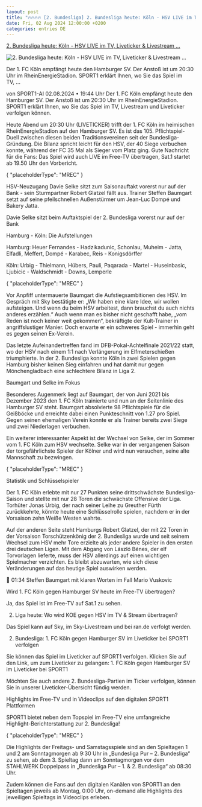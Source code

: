 ```yaml
---
layout: post
title: "🔥🔥🔥🔥 [2. Bundesliga] 2. Bundesliga heute: Köln - HSV LIVE im TV, Liveticker & Livestream ..."
date: Fri, 02 Aug 2024 12:00:00 +0200
categories: entries DE
---
```

[2. Bundesliga heute: Köln - HSV LIVE im TV, Liveticker & Livestream ...](https://www.sport1.de/news/fussball/2-bundesliga/2024/08/2-bundesliga-heute-koln-hsv-live-im-tv-liveticker-livestream)

![2. Bundesliga heute: Köln - HSV LIVE im TV, Liveticker & Livestream ...](https://reshape.sport1.de/c/t/82b3d88b-be60-4b40-8d52-a320c4700ad2/1200x630)

Der 1. FC Köln empfängt heute den Hamburger SV. Der Anstoß ist um 20:30 Uhr im RheinEnergieStadion. SPORT1 erklärt Ihnen, wo Sie das Spiel im TV, ...

von SPORT1-AI 02.08.2024 • 19:44 Uhr Der 1. FC Köln empfängt heute den Hamburger SV. Der Anstoß ist um 20:30 Uhr im RheinEnergieStadion. SPORT1 erklärt Ihnen, wo Sie das Spiel im TV, Livestream und Liveticker verfolgen können.

Heute Abend um 20:30 Uhr (LIVETICKER) trifft der 1. FC Köln im heimischen RheinEnergieStadion auf den Hamburger SV. Es ist das 105. Pflichtspiel-Duell zwischen diesen beiden Traditionsvereinen seit der Bundesliga-Gründung. Die Bilanz spricht leicht für den HSV, der 40 Siege verbuchen konnte, während der FC 35 Mal als Sieger vom Platz ging. Gute Nachricht für die Fans: Das Spiel wird auch LIVE im Free-TV übertragen, Sat.1 startet ab 19.50 Uhr den Vorbericht.

{ "placeholderType": "MREC" }

HSV-Neuzugang Davie Selke sitzt zum Saisonauftakt vorerst nur auf der Bank - sein Sturmpartner Robert Glatzel fällt aus. Trainer Steffen Baumgart setzt auf seine pfeilschnellen Außenstürmer um Jean-Luc Dompé und Bakery Jatta.

Davie Selke sitzt beim Auftaktspiel der 2. Bundesliga vorerst nur auf der Bank

Hamburg - Köln: Die Aufstellungen

Hamburg: Heuer Fernandes - Hadzikadunic, Schonlau, Muheim - Jatta, Elfadli, Meffert, Dompé - Karabec, Reis - Konigsdörffer

Köln: Urbig - Thielmann, Hübers, Pauli, Paqarada - Martel - Huseinbasic, Ljubicic - Waldschmidt - Downs, Lemperle

{ "placeholderType": "MREC" }

Vor Anpfiff untermauerte Baumgart die Aufstiegsambitionen des HSV. Im Gespräch mit Sky bestätigte er: „Wir haben eine klare Idee, wir wollen aufsteigen. Und wenn du beim HSV arbeitest, dann brauchst du auch nichts anderes erzählen.“ Auch wenn man es bisher nicht geschafft habe, „vom Reden ist noch keiner weit gekommen“, bekräftigte der Kult-Trainer in angriffslustiger Manier. Doch erwarte er ein schweres Spiel - immerhin geht es gegen seinen Ex-Verein.

Das letzte Aufeinandertreffen fand im DFB-Pokal-Achtelfinale 2021/22 statt, wo der HSV nach einem 1:1 nach Verlängerung im Elfmeterschießen triumphierte. In der 2. Bundesliga konnte Köln in zwei Spielen gegen Hamburg bisher keinen Sieg einfahren und hat damit nur gegen Mönchengladbach eine schlechtere Bilanz in Liga 2.

Baumgart und Selke im Fokus

Besonderes Augenmerk liegt auf Baumgart, der von Juni 2021 bis Dezember 2023 den 1. FC Köln trainierte und nun an der Seitenlinie des Hamburger SV steht. Baumgart absolvierte 98 Pflichtspiele für die Geißböcke und erreichte dabei einen Punkteschnitt von 1.27 pro Spiel. Gegen seinen ehemaligen Verein konnte er als Trainer bereits zwei Siege und zwei Niederlagen verbuchen.

Ein weiterer interessanter Aspekt ist der Wechsel von Selke, der im Sommer vom 1. FC Köln zum HSV wechselte. Selke war in der vergangenen Saison der torgefährlichste Spieler der Kölner und wird nun versuchen, seine alte Mannschaft zu bezwingen.

{ "placeholderType": "MREC" }

Statistik und Schlüsselspieler

Der 1. FC Köln erlebte mit nur 27 Punkten seine drittschwächste Bundesliga-Saison und stellte mit nur 28 Toren die schwächste Offensive der Liga. Torhüter Jonas Urbig, der nach seiner Leihe zu Greuther Fürth zurückkehrte, könnte heute eine Schlüsselrolle spielen, nachdem er in der Vorsaison zehn Weiße Westen wahrte.

Auf der anderen Seite steht Hamburgs Robert Glatzel, der mit 22 Toren in der Vorsaison Torschützenkönig der 2. Bundesliga wurde und seit seinem Wechsel zum HSV mehr Tore erzielte als jeder andere Spieler in den ersten drei deutschen Ligen. Mit dem Abgang von László Bénes, der elf Torvorlagen lieferte, muss der HSV allerdings auf einen wichtigen Spielmacher verzichten. Es bleibt abzuwarten, wie sich diese Veränderungen auf das heutige Spiel auswirken werden.

 01:34 Steffen Baumgart mit klaren Worten im Fall Mario Vuskovic

Wird 1. FC Köln gegen Hamburger SV heute im Free-TV übertragen?

Ja, das Spiel ist im Free-TV auf Sat.1 zu sehen.

2. Liga heute: Wo wird KOE gegen HSV im TV & Stream übertragen?

Das Spiel kann auf Sky, im Sky-Livestream und bei ran.de verfolgt werden.

2. Bundesliga: 1. FC Köln gegen Hamburger SV im Liveticker bei SPORT1 verfolgen

Sie können das Spiel im Liveticker auf SPORT1 verfolgen. Klicken Sie auf den Link, um zum Liveticker zu gelangen: 1. FC Köln gegen Hamburger SV im Liveticker bei SPORT1

Möchten Sie auch andere 2. Bundesliga-Partien im Ticker verfolgen, können Sie in unserer Liveticker-Übersicht fündig werden.

Highlights im Free-TV und in Videoclips auf den digitalen SPORT1 Plattformen

SPORT1 bietet neben dem Topspiel im Free-TV eine umfangreiche Highlight-Berichterstattung zur 2. Bundesliga!

{ "placeholderType": "MREC" }

Die Highlights der Freitags- und Samstagsspiele sind an den Spieltagen 1 und 2 am Sonntagmorgen ab 9:30 Uhr in „Bundesliga Pur – 2. Bundesliga“ zu sehen, ab dem 3. Spieltag dann am Sonntagmorgen vor dem STAHLWERK Doppelpass in „Bundesliga Pur – 1. & 2. Bundesliga“ ab 08:30 Uhr.

Zudem können die Fans auf den digitalen Kanälen von SPORT1 an den Spieltagen jeweils ab Montag, 0:00 Uhr, on-demand alle Highlights des jeweiligen Spieltags in Videoclips erleben.

